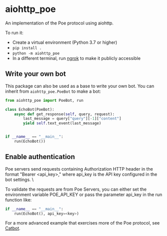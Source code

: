 # aiohttp_poe

An implementation of the Poe protocol using aiohttp.

To run it:

- Create a virtual environment (Python 3.7 or higher)
- `pip install .`
- `python -m aiohttp_poe`
- In a different terminal, run [ngrok](https://ngrok.com/) to make it publicly
  accessible

## Write your own bot

This package can also be used as a base to write your own bot. You can inherit from
`aiohttp_poe.PoeBot` to make a bot:

```python
from aiohttp_poe import PoeBot, run

class EchoBot(PoeBot):
    async def get_response(self, query, request):
        last_message = query["query"][-1]["content"]
        yield self.text_event(last_message)


if __name__ == "__main__":
    run(EchoBot())
```

## Enable authentication

Poe servers send requests containing Authorization HTTP header in the format "Bearer
<api_key>," where api_key is the API key configured in the bot settings. \

To validate the requests are from Poe Servers, you can either set the environment
variable POE_API_KEY or pass the parameter api_key in the run function like:

```python
if __name__ == "__main__":
    run(EchoBot(), api_key=<key>)
```

For a more advanced example that exercises more of the Poe protocol, see
[Catbot](./src/aiohttp_poe/samples/catbot.py).
